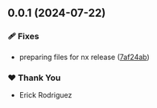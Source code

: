## 0.0.1 (2024-07-22)

### 🩹 Fixes

- preparing files for nx release ([7af24ab](https://github.com/ErickRodrCodes/nx-plugins/commit/7af24ab))

### ❤️ Thank You

- Erick Rodriguez
